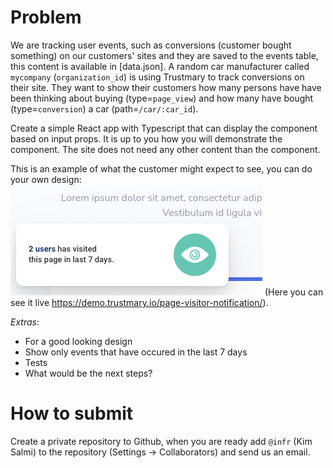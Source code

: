 # Problem

We are tracking user events, such as conversions (customer bought something) on our customers' sites and they are saved to the events table, this content is available in [data.json]. A random car manufacturer called `mycompany` (`organization_id`) is using Trustmary to track conversions on their site. They want to show their customers how many persons have have been thinking about buying (type=`page_view`) and how many have bought (type=`conversion`) a car (path=`/car/:car_id`).

Create a simple React app with Typescript that can display the component based on input props. It is up to you how you will demonstrate the component. The site does not need any other content than the component.

This is an example of what the customer might expect to see, you can do your own design: ![popup](popup.png) (Here you can see it live https://demo.trustmary.io/page-visitor-notification/).

_Extras_:

- For a good looking design
- Show only events that have occured in the last 7 days
- Tests
- What would be the next steps?

# How to submit

Create a private repository to Github, when you are ready add `@infr` (Kim Salmi) to the repository (Settings -> Collaborators) and send us an email.
